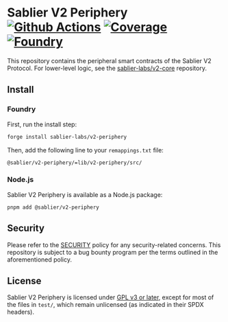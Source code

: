 # Sablier V2 Periphery [![Github Actions][gha-badge]][gha] [![Coverage][codecov-badge]][codecov] [![Foundry][foundry-badge]][foundry]

[gha]: https://github.com/sablier-labs/v2-periphery/actions
[gha-badge]: https://github.com/sablier-labs/v2-periphery/actions/workflows/ci.yml/badge.svg
[codecov]: https://codecov.io/gh/sablier-labs/v2-periphery
[codecov-badge]: https://codecov.io/gh/sablier-labs/v2-periphery/branch/main/graph/badge.svg?token=8RAKSWLIC1
[foundry]: https://getfoundry.sh/
[foundry-badge]: https://img.shields.io/badge/Built%20with-Foundry-FFDB1C.svg

This repository contains the peripheral smart contracts of the Sablier V2 Protocol. For lower-level logic, see the
[sablier-labs/v2-core](https://github.com/sablier-labs/v2-core) repository.

## Install

### Foundry

First, run the install step:

```sh
forge install sablier-labs/v2-periphery
```

Then, add the following line to your `remappings.txt` file:

```text
@sablier/v2-periphery/=lib/v2-periphery/src/
```

### Node.js

Sablier V2 Periphery is available as a Node.js package:

```shell
pnpm add @sablier/v2-periphery
```

## Security

Please refer to the [SECURITY](./SECURITY.md) policy for any security-related concerns. This repository is subject to a
bug bounty program per the terms outlined in the aforementioned policy.

## License

Sablier V2 Periphery is licensed under [GPL v3 or later](./LICENSE.md), except for most of the files in `test/`, which
remain unlicensed (as indicated in their SPDX headers).
